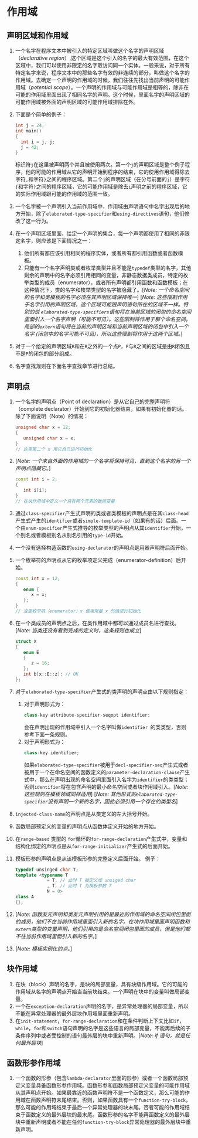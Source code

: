 # 作用域
## 声明区域和作用域
1. 一个名字在程序文本中被引入的特定区域叫做这个名字的声明区域（*declarative region*）,这个区域是这个引入的名字的最大有效范围，在这个区域中，我们可以使用非限定的名字取访问同一个实体。一般来说，对于所有特定名字来说，程序文本中的那些名字有效的非连续的部分，叫做这个名字的作用域。去确定一个声明的作用域的时候，我们往往先找出当前声明的可能作用域（*potential scope*）。一个声明的作用域与可能作用域是相等的，除非在可能的作用域里面出现了相同名字的声明。这个时候，里面名字的声明区域的可能作用域被外面的声明区域的可能作用域排除在外。
2. 下面是个简单的例子：

	```cpp
   int j = 24;
   int main()
   {
      int i = j, j;
      j = 42;
   }
	```
	标识符`j`在这里被声明两个并且被使用两次。第一个`j`的声明区域是整个例子程序，他的可能的作用域从它的声明开始到程序的结束，它的使用作用域得除去字符`,`和字符`}`之间的程序区域。第二个`j`的声明区域（在分号前面的`j`）是字符`{`和字符`}`之间的程序区域，它的可能作用域是除去`i`声明之前的程序区域，它的实际作用域跟可能的作用域的范围一致。
3. 一个名字被一个声明引入当前作用域中，作用域由声明语句中名字出现后的地方开始，除了`elaborated-type-specifier`和`using-directives`语句，他们修改了这一行为。
4. 在一个声明区域里面，给定一个声明的集合，每一个声明都使用了相同的非限定名字，则应该是下面情况之一：
	1. 他们所有都应该引用相同的程序实体，或者所有都引用函数或者函数模板。
	2. 只能有一个名字声明类或者枚举类型并且不能是`typedef`类型的名字，其他剩余的声明中的名字必须引用相同的变量，非静态数据类成员，特定的枚举类型的成员（enumerator），或者所有声明都引用函数和函数模板；在这种情况下，类的名字和枚举类型的名字被隐藏了。[*Note: 一个命名空间的名字和类模板的名字必须在其声明区域保持唯一*]
[*Note: 这些限制作用于名字引用的声明区域，这个区域可能跟声明语句所在的区域不一样。特别的说 `elaborated-type-specifiers`语句将在当前区域的闭包的命名空间里面引入一个名字声明（可能不可见）。这些限制将作用于那个命名空间。局部的`extern`语句将在当前的声明区域和当前声明区域的闭包中引入一个名字 (闭包中的名字可能不可见)，所以这些限制将作用于这两个区域。*]
5. 对于一个给定的声明区域`R`和在`R`之外的一个点`P`，`P`与`R`之间的区域是由`R`闭包且不是`P`的闭包的部分组成。
6. 名字查找规则在下面名字查找章节进行总结。

## 声明点

1. 一个名字的声明点（Point of declaration）是从它自己的完整声明符（complete declarator）开始到它的初始化器结束，如果有初始化器的话。除了下面说明（Note）的情况：
	
	```cpp
	unsigned char x = 12;
	{
	   unsigned char x = x;
	}
	// 这里第二个 x 用它自己进行初始化
	```
2. [*Note: 一个来自外面的作用域的一个名字将保持可见，直到这个名字的另一个声明点隐藏它。*]
	```cpp
	const int i = 2;
	{
	   int i[i];
	}
	// 在块作用域中定义一个具有两个元素的数组变量
	```
3. 通过`class-specifier`产生式声明的类或者类模板的声明点是在其`class-head`产生式产生的`identifier`或者`simple-template-id`（如果有的话）后面。一个由`enum-specifier`产生式推导的枚举类型的声明点从其`identifier`开始，一个别名或者模板别名从别名引用的`type-id`开始。
4. 一个没有选择构造函数的`using-declarator`的声明点是用器声明符后面开始。
5. 一个枚举符的声明点从它的枚举项定义完成（enumerator-definition）后开始。
	
	```cpp
	const int x = 12;
	{
	   enum {
	      x = x;
	   };
	}
	// 这里枚举项（enumerator）x 使用常量 x 的值进行初始化
	```
6. 在一个类成员的声明点之后，在类作用域中都可以通过成员名进行查找。
	[*Note: 当类还没有看到完成的定义时，这条规则也成立*]
	```cpp
	struct X
	{
	   enum E
	   {
	      z = 16;
	   };
	   int b[x::E::z]; // OK
	};
	```
7. 对于`elaborated-type-specifier`产生式的类声明的声明点由以下规则指定：
	1. 对于声明形式为：
		```cpp
		class-key attribute-specifier-seqopt identifier;
		```
		会在声明出现的作用域中引入一个名字叫做`identifier `的类类型，否则参考下面一条规则。
	2. 对于声明形式为：
		```cpp
		class-key identifier;
		```
		如果`elaborated-type-specifier`被用于`decl-specifier-seq`产生式或者被用于一个在命名空间的函数定义的`parameter-declaration-clause`产生式中，那么在声明出现的命名空间里面引入名字为`identifier`的类类型；否则`identifier`将在包含声明的最小命名空间或者块作用域引入。[*Note: 这些规则在模板领域同样适用*] [*Note: 其他形式的`elaborated-type-specifier`没有声明一个新的名字，因此必须引用一个存在的类型名*]
8. `injected-class-name`的声明点是从类定义的左大括号开始。
9. 函数局部预定义的变量的声明点从函数体定义开始的地方开始。
10. 在`range-based` 类型的 `for`循环的`for-range-declaration`产生式中，变量和结构化绑定的声明点是从`for-range-initializer`产生式的后面开始。
11. 模板形参的声明点是从该模板形参的完整定义后面开始。
	例子：
	
	```cpp
	typedef unsinged char T;
	template <typename T
				= T, // 此时 T 被定义成 unsiged char
				, T, // 此时 T 为模板参数 T
				N = 0>
	class A
	{};
	```
12. [*Note: 函数友元声明和类友元声明引用的是最近的作用域的命名空间闭包里面的成员，他们不在当前作用域里面引入新的名字。在块作用域里面声明函数和`extern`类型的变量声明，他们引用的是命名空间闭包里面的成员，但是他们都不往当前作用域里面引入新的名字。*]
13. [*Note: 模板实例化的点。*]

## 块作用域

1. 在块（block）声明的名字，是块的局部变量，具有块级作用域。它的可能的作用域从名字的声明点开始当当前块结束。一个声明在块中的变量叫做局部变量。
2. 一个在`exception-declaration`声明的名字，是异常处理器的局部变量，所以不能在异常处理器的最外层块作用域里面重新声明。
3. 在`init-statement`，`for-range-declaration`和在条件判断上下文比如`if`，`while`，`for`和`switch`语句声明的名字是这些语言的局部变量，不能再后续的子条件序列中或者受控制的语句最外层的块中重新声明。[*Note: if 语句，就是任何最外层块*]

## 函数形参作用域

1. 一个函数的形参（包含`lambda-declarator`里面的形参）或者一个函数局部预定义变量具备函数形参作用域。函数形参和函数局部预定义变量的可能作用域从其声明点开始。如果最靠近的函数声明符不是一个函数定义，那么可能的作用域在函数声明符末尾结束。否则，如果函数具有一个`function-try-block`，那么可能的作用域结束于最后一个异常处理器的块末尾。否者可能的作用域结束于函数定义的最外层块的最末尾。函数形参的名字不能再函数定义的最外层块中重新声明或者不能在任何`function-try-block`异常处理器的最外层块中重新声明。

